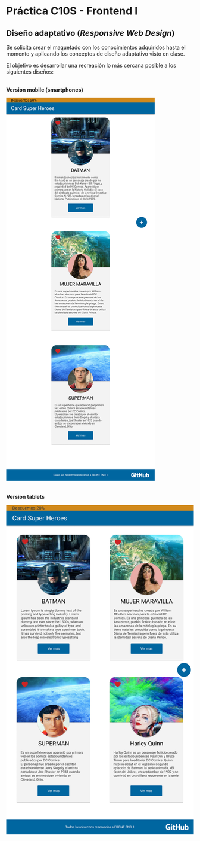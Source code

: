 # Práctica C10S - Frontend I

## Diseño adaptativo (*Responsive Web Design*)

Se solicita crear el maquetado con los conocimientos adquiridos hasta el momento y aplicando los conceptos de diseño adaptativo visto en clase.

El objetivo es desarrollar una recreación lo más cercana posible a los siguientes diseños:
<br><br>

**Version mobile (smartphones)**

![Diseño Figma mobile C10S](./img/mobile_design.jpg "Diseño figma para la versión en smartphones")
<br><br>

**Version tablets**

![Diseño Figma tablets C10S](./img/tablet_design.jpg "Diseño figma para la versión en tablets")  
